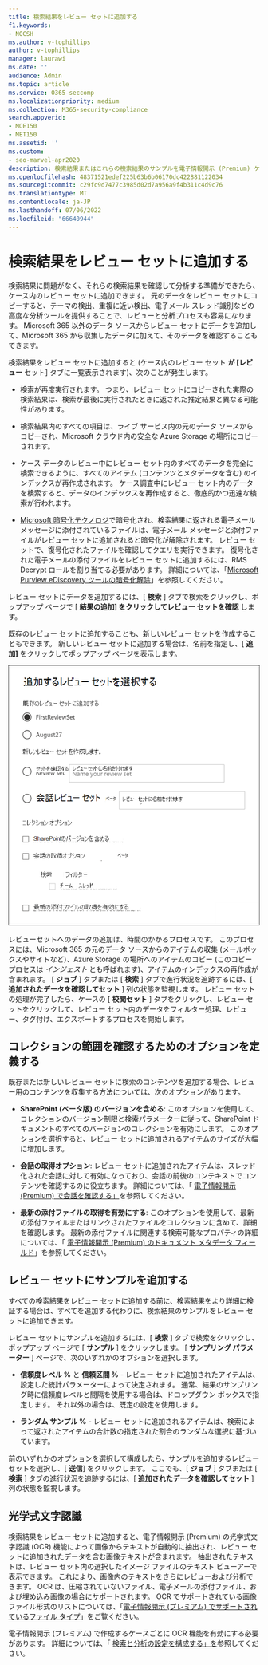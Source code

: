 ```yaml
---
title: 検索結果をレビュー セットに追加する
f1.keywords:
- NOCSH
ms.author: v-tophillips
author: v-tophillips
manager: laurawi
ms.date: ''
audience: Admin
ms.topic: article
ms.service: O365-seccomp
ms.localizationpriority: medium
ms.collection: M365-security-compliance
search.appverid:
- MOE150
- MET150
ms.assetid: ''
ms.custom:
- seo-marvel-apr2020
description: 検索結果またはこれらの検索結果のサンプルを電子情報開示 (Premium) ケース レビュー セットに追加する方法について説明します。
ms.openlocfilehash: 48371521edef225b63b6b06170dc422881122034
ms.sourcegitcommit: c29fc9d7477c3985d02d7a956a9f4b311c4d9c76
ms.translationtype: MT
ms.contentlocale: ja-JP
ms.lasthandoff: 07/06/2022
ms.locfileid: "66640944"
---
```

# <a name="add-search-results-to-a-review-set"></a>検索結果をレビュー セットに追加する

検索結果に問題がなく、それらの検索結果を確認して分析する準備ができたら、ケース内のレビュー セットに追加できます。 元のデータをレビュー セットにコピーすると、テーマの検出、重複に近い検出、電子メール スレッド識別などの高度な分析ツールを提供することで、レビューと分析プロセスも容易になります。 Microsoft 365 以外のデータ ソースからレビュー セットにデータを追加して、Microsoft 365 から収集したデータに加えて、そのデータを確認することもできます。

検索結果をレビュー セットに追加すると (ケース内のレビュー セット **が [レビュー** セット] タブに一覧表示されます)、次のことが発生します。

- 検索が再度実行されます。 つまり、レビュー セットにコピーされた実際の検索結果は、検索が最後に実行されたときに返された推定結果と異なる可能性があります。

- 検索結果内のすべての項目は、ライブ サービス内の元のデータ ソースからコピーされ、Microsoft クラウド内の安全な Azure Storage の場所にコピーされます。

- ケース データのレビュー中にレビュー セット内のすべてのデータを完全に検索できるように、すべてのアイテム (コンテンツとメタデータを含む) のインデックスが再作成されます。 ケース調査中にレビュー セット内のデータを検索すると、データのインデックスを再作成すると、徹底的かつ迅速な検索が行われます。

- [Microsoft 暗号化テクノロジ](encryption.md)で暗号化され、検索結果に返される電子メール メッセージに添付されているファイルは、電子メール メッセージと添付ファイルがレビュー セットに追加されると暗号化が解除されます。 レビュー セットで、復号化されたファイルを確認してクエリを実行できます。 復号化された電子メールの添付ファイルをレビュー セットに追加するには、RMS Decrypt ロールを割り当てる必要があります。 詳細については、「[Microsoft Purview eDiscovery ツールの暗号化解除](ediscovery-decryption.md)」を参照してください。

レビュー セットにデータを追加するには、[ **検索** ] タブで検索をクリックし、ポップアップ ページで [ **結果の追加] をクリックしてレビュー セットを確認** します。

既存のレビュー セットに追加することも、新しいレビュー セットを作成することもできます。  新しいレビュー セットに追加する場合は、名前を指定し、[ **追加]** をクリックしてポップアップ ページを表示します。

![レビュー セットを選択し、コレクション オプションを構成します。](../media/AeD_AddToReviewSet.png)

レビューセットへのデータの追加は、時間のかかるプロセスです。 このプロセスには、Microsoft 365 の元のデータ ソースからのアイテムの収集 (メールボックスやサイトなど)、Azure Storage の場所へのアイテムのコピー (このコピー プロセスは *インジェスト* とも呼ばれます)、アイテムのインデックスの再作成が含まれます。 [ **ジョブ** ] タブまたは [ **検索** ] タブで進行状況を追跡するには、[ **追加されたデータを確認してセット** ] 列の状態を監視します。 レビュー セットの処理が完了したら、ケースの [ **校閲セット** ] タブをクリックし、レビュー セットをクリックして、レビュー セット内のデータをフィルター処理、レビュー、タグ付け、エクスポートするプロセスを開始します。

## <a name="define-options-to-scope-your-collection-for-review"></a>コレクションの範囲を確認するためのオプションを定義する

既存または新しいレビュー セットに検索のコンテンツを追加する場合、レビュー用のコンテンツを収集する方法については、次のオプションがあります。

- **SharePoint (ベータ版) のバージョンを含める**: このオプションを使用して、コレクションのバージョン制限と検索パラメーターに従って、SharePoint ドキュメントのすべてのバージョンのコレクションを有効にします。 このオプションを選択すると、レビュー セットに追加されるアイテムのサイズが大幅に増加します。

- **会話の取得オプション**: レビュー セットに追加されたアイテムは、スレッド化された会話に対して有効になっており、会話の前後のコンテキストでコンテンツを確認するのに役立ちます。 詳細については、「 [電子情報開示 (Premium) で会話を確認する」](conversation-review-sets.md)を参照してください。

- **最新の添付ファイルの取得を有効にする**: このオプションを使用して、最新の添付ファイルまたはリンクされたファイルをコレクションに含めて、詳細を確認します。 最新の添付ファイルに関連する検索可能なプロパティの詳細については、「 [電子情報開示 (Premium) のドキュメント メタデータ フィールド](document-metadata-fields-in-Advanced-eDiscovery.md)」を参照してください。

## <a name="add-a-sample-to-a-review-set"></a>レビュー セットにサンプルを追加する

すべての検索結果をレビュー セットに追加する前に、検索結果をより詳細に検証する場合は、すべてを追加する代わりに、検索結果のサンプルをレビュー セットに追加できます。

レビュー セットにサンプルを追加するには、[ **検索** ] タブで検索をクリックし、ポップアップ ページで [ **サンプル** ] をクリックします。 [ **サンプリング パラメーター** ] ページで、次のいずれかのオプションを選択します。

- **信頼度レベル %** と **信頼区間 %** - レビュー セットに追加されたアイテムは、設定した統計パラメーターによって決定されます。 通常、結果のサンプリング時に信頼度レベルと間隔を使用する場合は、ドロップダウン ボックスで指定します。 それ以外の場合は、既定の設定を使用します。

- **ランダム サンプル %** - レビュー セットに追加されるアイテムは、検索によって返されたアイテムの合計数の指定された割合のランダムな選択に基づいています。

前のいずれかのオプションを選択して構成したら、サンプルを追加するレビュー セットを選択し、[ **送信**] をクリックします。 ここでも、[ **ジョブ** ] タブまたは [ **検索** ] タブの進行状況を追跡するには、[ **追加されたデータを確認してセット** ] 列の状態を監視します。

## <a name="optical-character-recognition"></a>光学式文字認識

検索結果をレビュー セットに追加すると、電子情報開示 (Premium) の光学式文字認識 (OCR) 機能によって画像からテキストが自動的に抽出され、レビュー セットに追加されたデータを含む画像テキストが含まれます。 抽出されたテキストは、レビュー セット内の選択したイメージ ファイルのテキスト ビューアーで表示できます。 これにより、画像内のテキストをさらにレビューおよび分析できます。 OCR は、圧縮されていないファイル、電子メールの添付ファイル、および埋め込み画像の場合にサポートされます。 OCR でサポートされている画像ファイル形式のリストについては、「[電子情報開示 (プレミアム) でサポートされているファイル タイプ](supported-filetypes-ediscovery20.md#image)」をご覧ください。

電子情報開示 (プレミアム) で作成するケースごとに OCR 機能を有効にする必要があります。 詳細については、「 [検索と分析の設定を構成する」を](configure-search-and-analytics-settings-in-advanced-ediscovery.md#optical-character-recognition-ocr)参照してください。
